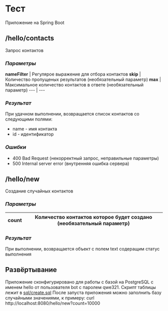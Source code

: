# Тест

Приложение на Spring Boot

## /hello/contacts
Запрос контактов

### _Параметры_
**nameFilter** | Регулярое выражение для отбора контактов
**skip** | Количество пропущеных результатов (необязательный параметр)
**max** | Максимальное количество контактов в ответе (необязательный параметр)
--- | ---

### _Результат_
При удачном выполнении, возвращается список контактов со следующими полями:
* name - имя контакта
* id - идентификатор

### _Ошибки_
* 400 Bad Request (некорректный запрос, неправильные параметры)
* 500 Internal server error (внутренняя ошибка сервера)


## /hello/new
Создание случайных контактов

### _Параметры_
**count** | Количество контактов которое будет создано (необязательный параметр)
--- | ---

### _Результат_
При выполнении, возвращается объект с полем text содеращим статус выполнения

## Развёртывание
 Приложение сконфигурировано для работы с базой на PostgreSQL с именем hello от пользователя bot с паролем qwe321.
 Скрипт таблицы лежит в [sql/create.sql](sql/create.sql)
 После запуста приложения можно заполнить базу случайными значениями, к примеру: curl http://localhost:8080/hello/new?count=10000